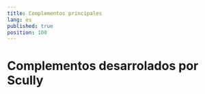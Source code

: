 ```yaml
---
title: Complementos principales
lang: es
published: true
position: 100
---
```


# Complementos desarrolados por Scully
